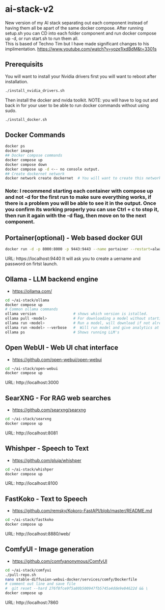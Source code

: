 # ai-stack-v2

New version of my AI stack separating out each component instead of having them all be apart of the same docker compose.
After running setup.sh you can CD into each folder component and run docker compose up -d, or run start.sh to run them all.  
This is based of Techno Tim but I have made significant changes to his implimentation.  https://www.youtube.com/watch?v=yoze1IxdBdM&t=3301s  

## Prerequisits
You will want to install your Nvidia drivers first you will want to reboot after installation.
```bash
./install_nvidia_drivers.sh
```
Then install the docker and nvida toolkit.  NOTE: you will have to log out and back in for your user to be able to run docker commands without using sudo.
```bash
./install_docker.sh
```

## Docker Commands
```bash
docker ps
docker images
## Docker compose commands
docker compose up
docker compose down
docker compose up -d <-- no console output.
## Create dockernet network
docker network create dockernet  # You will want to create this network before starting components.
```
### Note: I recommend starting each container with compose up and not -d for the first run to make sure everything works, if there is a problem you will be able to see it in the output.  Once you confirm its working properly you can use Ctrl + c to stop it, then run it again with the -d flag, then move on to the next component.


## Portainer(optional) - Web based docker GUI
```bash
docker run -d -p 8000:8000 -p 9443:9443 --name portainer --restart=always -v /var/run/docker.sock:/var/run/docker.sock -v portainer_data:/data portainer/portainer-ce:2.21.5
```
URL: https://localhost:9440
It will ask you to create a uername and password on firtst launch.  

## Ollama - LLM backend engine
- https://ollama.com/  
```bash
cd ~/ai-stack/ollama
docker compose up
# Common ollama commands
ollama version                 # shows which version is istalled.
ollama pull <model>            # For downloading a model without starting it.
ollama run <model>             # Run a model, will download if not already on system.
ollama run <model> --verbose   #  Will run model and give analytics at the end of request.
ollama ps                      # Shows running LLM's
```

## Open WebUI - Web UI chat interface
- https://github.com/open-webui/open-webui
```bash
cd ~/ai-stack/open-webui
docker compose up
```
URL: http://localhost:3000

## SearXNG - For RAG web searches
- https://github.com/searxng/searxng
```bash
cd ~/ai-stack/searxng
docker compose up
```
URL: http://localhost:8081

## Whishper - Speech to Text
- https://github.com/pluja/whishper
```bash
cd ~/ai-stack/whishper
docker compose up
```
URL: http://localhost:8100

## FastKoko - Text to Speech
- https://github.com/remsky/Kokoro-FastAPI/blob/master/README.md
```bash
cd ~/ai-stack/fastkoko
docker compose up
```
URL: http://localhost:8880/web/

## ComfyUI - Image generation
- https://github.com/comfyanonymous/ComfyUI
```bash
cd ~/ai-stack/comfyui
./pull-repo.sh
nano stable-diffusion-webui-docker/services/comfy/Dockerfile
# comment out line and save file
#  git reset --hard 276f8fce9f5a80b500947fb5745a4dde9e84622d && \
docker compose up
```
URL: http://localhost:7860